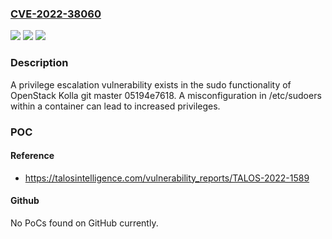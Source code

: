 ### [CVE-2022-38060](https://cve.mitre.org/cgi-bin/cvename.cgi?name=CVE-2022-38060)
![](https://img.shields.io/static/v1?label=Product&message=OpenStack&color=blue)
![](https://img.shields.io/static/v1?label=Version&message=n%2Fa&color=blue)
![](https://img.shields.io/static/v1?label=Vulnerability&message=CWE-269%3A%20Improper%20Privilege%20Management&color=brighgreen)

### Description

A privilege escalation vulnerability exists in the sudo functionality of OpenStack Kolla git master 05194e7618. A misconfiguration in /etc/sudoers within a container can lead to increased privileges.

### POC

#### Reference
- https://talosintelligence.com/vulnerability_reports/TALOS-2022-1589

#### Github
No PoCs found on GitHub currently.

